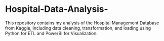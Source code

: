 # Hospital-Data-Analysis-
This repository contains my analysis of the Hospital Management Database from Kaggle, including data cleaning, transformation, and loading using Python for ETL and PowerBI for Visualization.
